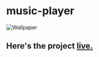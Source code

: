 # music-player

![Wallpaper](https://user-images.githubusercontent.com/89571066/163705357-b903159f-f927-4d5a-8633-c12c1428b976.png)

## Here's the project <a href="https://debanjana-a11y.github.io/music-player/">live.<a/>
